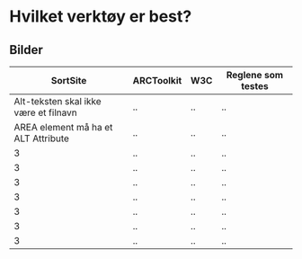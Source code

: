 <h1>Hvilket verktøy er best? </h1>
<h2>Bilder</h2>

<table>
    <thead>
        <tr>
            <th>SortSite</th>
            <th>ARCToolkit</th>
            <th>W3C</th>
            <th>Reglene som testes</th>
        </tr>
    </thead>
    <tbody>
        <tr>
            <td>Alt-teksten skal ikke være et filnavn</td>
            <td>..</td>
            <td>..</td>
            <td>..</td>
        </tr>
        <tr>
            <td>AREA element må ha et ALT Attribute </td>
            <td>..</td>
            <td>..</td>
            <td>..</td>
        </tr>
        <tr>
            <td>3</td>
            <td>..</td>
            <td>..</td>
            <td>..</td>
        </tr>
        <tr>
            <td>3</td>
            <td>..</td>
            <td>..</td>
            <td>..</td>
        </tr>
        <tr>
            <td>3</td>
            <td>..</td>
            <td>..</td>
            <td>..</td>
        </tr>
        <tr>
            <td>3</td>
            <td>..</td>
            <td>..</td>
            <td>..</td>
        </tr>
        <tr>
            <td>3</td>
            <td>..</td>
            <td>..</td>
            <td>..</td>
        </tr>
        <tr>
            <td>3</td>
            <td>..</td>
            <td>..</td>
            <td>..</td>
        </tr>
        <tr>
            <td>3</td>
            <td>..</td>
            <td>..</td>
            <td>..</td>
        </tr>
    </tbody>
</table>
